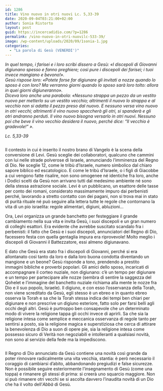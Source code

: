 ```yaml
---
id: 1286
title: Vino nuovo in otri nuovi	Lc. 5,33-39
date: 2020-09-04T03:21:00+02:00
author: Sonia Ristorto
layout: post
guid: https://incercadidio.com/?p=1286
permalink: /vino-nuovo-in-otri-nuovilc-533-39/
image: /wp-content/uploads/2020/09/1sonia-1.jpg
categories:
  - "La parola di Gesù (VENERDI')"
---
```

_In quel tempo, i farisei e i loro scribi dissero a Gesù: «I discepoli di Giovanni digiunano spesso e fanno preghiere; così pure i discepoli dei farisei; i tuoi invece mangiano e bevono!».  
Gesù rispose loro: «Potete forse far digiunare gli invitati a nozze quando lo sposo è con loro? Ma verranno giorni quando lo sposo sarà loro tolto: allora in quei giorni digiuneranno».  
Diceva loro anche una parabola: «Nessuno strappa un pezzo da un vestito nuovo per metterlo su un vestito vecchio; altrimenti il nuovo lo strappa e al vecchio non si adatta il pezzo preso dal nuovo. E nessuno versa vino nuovo in otri vecchi; altrimenti il vino nuovo spaccherà gli otri, si spanderà e gli otri andranno perduti. Il vino nuovo bisogna versarlo in otri nuovi. Nessuno poi che beve il vino vecchio desidera il nuovo, perché dice: &#8220;Il vecchio è gradevole!&#8221; »._

<p class="has-text-align-right">
  <em>Lc. 5,33-39</em>
</p><figure class="wp-block-image size-large">

<img src="https://incercadidio.com/wp-content/uploads/2020/09/Sonia2-1.jpg" alt="" class="wp-image-1291" srcset="https://incercadidio.com/wp-content/uploads/2020/09/Sonia2-1.jpg 424w, https://incercadidio.com/wp-content/uploads/2020/09/Sonia2-1-300x141.jpg 300w" sizes="(max-width: 424px) 100vw, 424px" /> </figure> 

Il contesto in cui è inserito il nostro brano di Vangelo è la scena della conversione di Levi. Gesù sceglie dei collaboratori, qualcuno che cammini con lui nelle strade polverose di Israele, annunciando l’imminenza del Regno di Dio. Ne sceglie 12, come le tribù d’Israele, numero simbolico dal chiaro sapore biblico ed escatologico. E come le tribù d’Israele, o i figli di Giacobbe a cui vengono fatte risalire, non sono omogenee né identiche fra loro, anche i Dodici scelti da Gesù non arrivano tutti dal medesimo ambiente né sono della stessa astrazione sociale. Levi è un pubblicano, un esattore delle tasse per conto dei romani, considerato massimamente impuro dai perbenisti perché, lavorando a stretto contatto con dei pagani, non si trova mai in stato di purità rituale né può seguire alla lettera tutte le regole che contornano la vita di un pio israelita: regole alimentari, digiuni, abluzioni…

Ora, Levi organizza un grande banchetto per festeggiare il grande cambiamento nella sua vita e invita Gesù, i suoi discepoli e un gran numero di colleghi esattori. Era evidente che avrebbe suscitato scandalo fra i perbenisti: il fatto che Gesù e i suoi discepoli, annunciatori del Regno di Dio, facessero festa con quella gentaglia impura era riprovevole! Molto meglio i discepoli di Giovanni il Battezzatore, essi almeno digiunavano. 

E dato che Gesù era stato fra i discepoli di Giovanni, perché si era allontanato così tanto da loro e dalla loro buona condotta diventando un mangione e un beone? Gesù risponde a tono, prendendo a prestito immagini bibliche e proverbi popolari. Gli amici dello sposo, incaricati di accompagnare il corteo nuziale, non digiunano: c’è un tempo per digiunare e un tempo per partecipare alle nozze (sembra di sentire la saggezza del Qohelet e l’immagine del banchetto nuziale richiama alla mente le nozze fra Dio e il suo popolo, Israele). Il digiuno, e con esso l’osservanza della Torah, non viene screditato da Gesù, egli stesso è un ebreo e in quanto ebreo osserva la Torah e sa che la Torah stessa indica dei tempi ben chiari per digiunare e non prescrive un digiuno esteriore, fatto solo per farsi belli agli occhi degli altri. Gesù è purtroppo ben consapevole che un determinato modo di vivere la religione tappa gli occhi invece di aprirli. Sa che sia la religione intesa come semplice e meccanica osservanza di regole tanto per sentirsi a posto, sia la religione magica e superstiziosa che cerca di attirare la benevolenza di Dio a suon di opere pie, sia la religione intesa come possesso sicuro di Verità non negoziabili e intolleranti a qualsiasi novità, non sono al servizio della fede ma la impediscono. <figure class="wp-block-image size-large">

<img src="https://incercadidio.com/wp-content/uploads/2020/09/Sonia3.jpg" alt="" class="wp-image-1288" srcset="https://incercadidio.com/wp-content/uploads/2020/09/Sonia3.jpg 424w, https://incercadidio.com/wp-content/uploads/2020/09/Sonia3-300x141.jpg 300w" sizes="(max-width: 424px) 100vw, 424px" /> </figure> 

Il Regno di Dio annunciato da Gesù contiene una novità così grande da poter rinnovare radicalmente una vita vecchia, stantia: è però necessario il coraggio di cambiarsi d’abito, abbandonando pregiudizi e false sicurezze. Non è possibile seguire esteriormente l’insegnamento di Gesù (come una toppa) e rimanere gli stessi di prima: si creerà uno squarcio maggiore. Non si può rimanere otri vecchi se si ascolta davvero l’inaudita novità di un Dio che ha il volto dell’_Abbà_ di Gesù.
